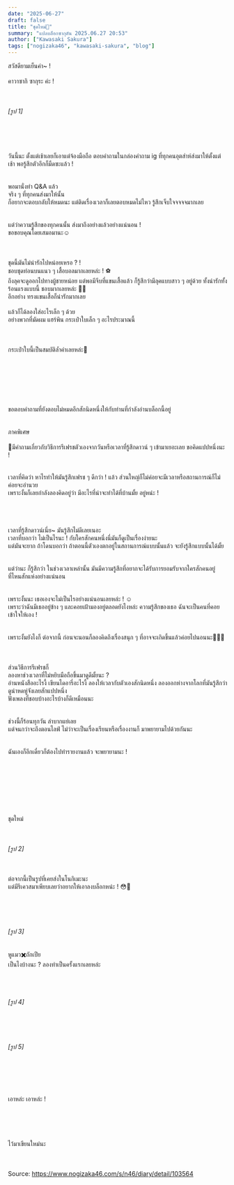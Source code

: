 ```yaml
---
date: "2025-06-27"
draft: false
title: "ชุดใหม่🎀"
summary: "แปลบล็อกซากุตัน 2025.06.27 20:53"
author: ["Kawasaki Sakura"]
tags: ["nogizaka46", "kawasaki-sakura", "blog"]
---
```


สวัสดียามเย็นค่า~ !\
\
คาวาซากิ ซากุระ ค่ะ !\
\
\
\
_[รูป 1]_\
\
\
\
\
\
วันนี้นะ ตั้งแต่เช้าเลยก็เอาแต่จ้องมือถือ ตอบคำถามในกล่องคำถาม ig ที่ทุกคนอุตส่าห์ส่งมาให้ตั้งแต่เช้า พอรู้สึกตัวอีกก็มืดซะแล้ว !\
\
\
พอมานั่งทำ Q&A แล้ว\
จริง ๆ ที่ทุกคนส่งมาให้นั้น\
ก็อยากจะตอบกลับให้หมดนะ แต่ติดเรื่องเวลาก็เลยตอบหมดไม่ไหว รู้สึกเจ็บใจจจจจมากเลย\
\
\
แต่ว่าความรู้สึกของทุกคนนั้น ส่งมาถึงอย่างแล้วอย่างแน่นอน !\
ขอขอบคุณโดยเสมอมานะ☺️\
\
\
\
ชุดนี้มันไม่น่ารักไปหน่อยเหรอ ? !\
ชอบชุดท่อนบนแนว ๆ เสื้อบอลมากเลยหล่ะ ! ⚽️\
ถึงลุคจะดูออกไปทางผู้ชายหน่อย แต่พอมีจีบที่แขนเสื้อแล้ว ก็รู้สึกว่ามีลุคแบบสาว ๆ อยู่ด้วย ทั้งน่ารักทั้งร้อนแรงแบบนี้ ชอบมากเลยหล่ะ 🎀🖤\
อีกอย่าง ทรงแขนเสื้อก็น่ารักมากเลย\
\
แล้วก็ได้ลองใส่อะไรเล็ก ๆ ด้วย\
อย่างพวกที่มัดผม แฮร์พิน กระเป๋าใบเล็ก ๆ อะไรประมาณนี้\
\
\
\
กระเป๋าใบนี้เป็นสมบัติล้ำค่าเลยหล่ะ🪽\
\
\
\
\
\
\
\
ขอตอบคำถามที่ยังตอบไม่หมดอีกสักนิดหนึ่งให้กับท่านที่กำลังอ่านบล็อกนี้อยู่\
\
\
ภาคพิเศษ\
\
🪽มีคำถามเกี่ยวกับวิธีการรีเฟรชตัวเองจากวันหรือเวลาที่รู้สึกดาวน์ ๆ เข้ามาเยอะเลย ขอคิดแปปหนึ่งนะ !\
\
\
เวลาที่คิดว่า หาไรทำให้มันรู้สึกเฟรช ๆ ดีกว่า ! แล้ว ส่วนใหญ่ก็ไม่ค่อยจะมีเวลาหรือสถานการณ์ก็ไม่ค่อยจะอำนวย\
เพราะงั้นก็เลยกำลังลองคิดอยู่ว่า มีอะไรที่น่าจะทำได้ที่บ้านมั้ย อยู่หน่ะ !\
\
\
\
\
เวลาที่รู้สึกดาวน์เนี่ย~ มันรู้สึกไม่ดีเลยเนอะ\
เวลาที่บอกว่า ไม่เป็นไรนะ ! กับใครสักคนหนึ่งนี่มันก็ดูเป็นเรื่องง่ายนะ\
แต่มันจะยาก ถ้าโดนบอกว่า ถ้าตอนนี้ตัวเองตกอยู่ในสถานการณ์แบบนั้นแล้ว จะยังรู้สึกแบบนั้นได้มั้ย\
\
\
แต่ว่านะ ก็รู้สึกว่า ในช่วงเวลาเหล่านั้น มันมีความรู้สึกที่อยากจะได้รับการยอมรับจากใครสักคนอยู่ที่ไหนสักแห่งอย่างแน่นอน\
\
\
เพราะงั้นนะ เธอเองจะไม่เป็นไรอย่างแน่นอนเลยหล่ะ ! ☺️\
เพราะว่าฉันมีเธออยู่ข้าง ๆ และคอยเฝ้ามองอยู่ตลอดยังไงหล่ะ ความรู้สึกของเธอ ฉันจะเป็นคนที่คอยเข้าใจให้เอง !\
\
\
เพราะงั้นยังไงก็ ต่อจากนี้ ก่อนจะนอนก็ลองคิดถึงเรื่องสนุก ๆ ที่อาจจะเกิดขึ้นแล้วค่อยไปนอนนะ👼🏻🤍\
\
\
\
ส่วนวิธีการรีเฟรชก็\
ลองหาช่วงเวลาที่ไม่หยิบมือถือขึ้นมาดูดีมั้ยนะ ?\
อ่านหนังสืออะไรงี้ เขียนไดอารี่อะไรงี้ ลองให้เวลากับตัวเองสักนิดหนึ่ง ลองออกห่างจากโลกที่มันรู้สึกว่าดูน่าหดหู่จังเลยสักแปปหนึ่ง\
ฟังเพลงที่ชอบบ้างอะไรบ้างก็ดีเหมือนนะ\
\
\
ช่วงนี้ก็ร้อนทุกวัน ลำบากแย่เลย\
แต่จนกว่าจะถึงตอนไลฟ์ ไม่ว่าจะเป็นเรื่องเรียนหรือเรื่องงานก็ มาพยายามไปด้วยกันนะ\
\
\
ฉันเองก็อีกเดี๋ยวก็ต้องไปทำรายงานแล้ว จะพยายามนะ !\
\
\
\
\
\
\
\
\
ชุดใหม่\
\
\
\
_[รูป 2]_\
\
\
\
ต่อจากนี้เป็นรูปที่เคยส่งในโนกิเมะนะ\
แต่มีรีเควสมาเพียบเลยว่าอยากให้เอาลงบล็อกหน่ะ ! 😳🤍\
\
\
\
\
\
_[รูป 3]_\
\
\
หูแมว✖️ถักเปีย\
เป็นไงบ้างนะ ?
ลองทำเป็นครั้งแรกเลยหล่ะ\
\
\
\
\
_[รูป 4]_\
\
\
\
\
\
_[รูป 5]_\
\
\
\
\
\
\
เอาหล่ะ เอาหล่ะ !\
\
\
\
\
\
ไว้มาเขียนใหม่นะ\
\
\
\
Source: <https://www.nogizaka46.com/s/n46/diary/detail/103564>
